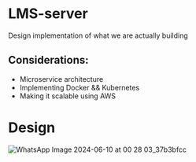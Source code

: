 # LMS-server

Design implementation of what we are actually building

## Considerations:
- Microservice architecture
- Implementing Docker && Kubernetes
- Making it scalable using AWS

# Design 

![WhatsApp Image 2024-06-10 at 00 28 03_37b3bfcc](https://github.com/vivekchavan14/LMS-server/assets/111511821/b4c788d4-77dc-4018-8342-fd586c5555e2)
